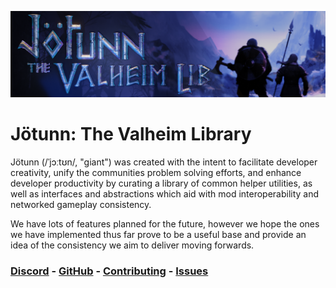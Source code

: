 ![Banner](images/banner.png)

# **Jötunn**: The Valheim Library

Jötunn (/ˈjɔːtʊn/, "giant") was created with the intent to facilitate developer creativity, unify the communities problem solving efforts, and enhance developer productivity by curating a library of common helper utilities, as well as interfaces and abstractions which aid with mod interoperability and networked gameplay consistency.

We have lots of features planned for the future, however we hope the ones we have implemented thus far prove to be a useful base and provide an idea of the consistency we aim to deliver moving forwards.

### [Discord](https://discord.gg/DdUt6g7gyA) - [GitHub](https://github.com/Valheim-Modding) - [Contributing](https://github.com/Valheim-Modding/Jotunn/blob/dev/CONTRIBUTING.md) - [Issues](https://github.com/Valheim-Modding/Jotunn/issues)
